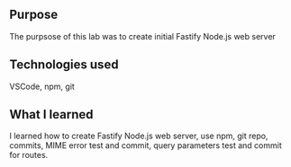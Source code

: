 ## Purpose

The purpsose of this lab was to create initial Fastify Node.js web server

## Technologies used

VSCode, npm, git

## What I learned

I learned how to create Fastify Node.js web server, use npm, git repo, commits, MIME error test and commit, query parameters test and commit for routes.

